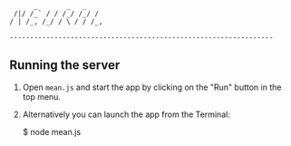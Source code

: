           _       _   _    
     /|/ /_` / / /_/ /_/ / 
    / | /_, /_/ / \ / / /_,

    ----------------------------------------------------------------- 


## Running the server

1) Open `mean.js` and start the app by clicking on the "Run" button in the top menu.

2) Alternatively you can launch the app from the Terminal:

    $ node mean.js

